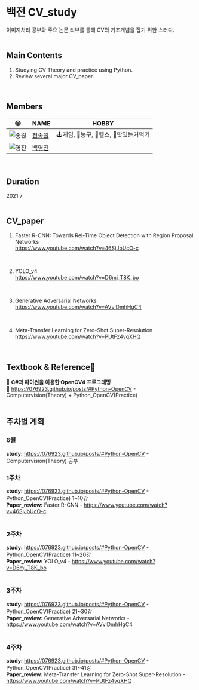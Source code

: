 # 백전 CV_study  

이미지처리 공부와 주요 논문 리뷰를 통해 CV의 기초개념을 잡기 위한 스터디.  
<br/>

## Main Contents  
1. Studying CV Theory and practice using Python.
2. Review several major CV_paper.
<br/>

## Members  
| 😁 | NAME | HOBBY |
|------|------|--------|
| ![종원](https://user-images.githubusercontent.com/54730375/123045239-a1552880-d435-11eb-8fa4-2b152523b43f.PNG) |   [전종원](https://github.com/jeonjw25/)  |   🕹게임, 🏀농구, 💪헬스, 🍰맛있는거먹기   |
| ![영진](https://user-images.githubusercontent.com/54730375/123044837-2b50c180-d435-11eb-9896-8bce5bc5bd89.PNG)  |   [백영진](https://searching-fundamental.tistory.com/)  |       |
 
<br/>

## Duration  
2021.7  
<br/>

## CV_paper  
1. Faster R-CNN: Towards Rel-Time Object Detection with Region Proposal Networks  
https://www.youtube.com/watch?v=46SjJbUcO-c  
<br/>

2. YOLO_v4  
https://www.youtube.com/watch?v=D6mj_T8K_bo  
<br/>

3. Generative Adversarial Networks  
https://www.youtube.com/watch?v=AVvlDmhHgC4  
<br/>

4. Meta-Transfer Learning for Zero-Shot Super-Resolution  
https://www.youtube.com/watch?v=PUtFz4vqXHQ  
<br/>

## Textbook & Reference📖  
📙 **C#과 파이썬을 이용한 OpenCV4 프로그래밍**  
📙 https://076923.github.io/posts/#Python-OpenCV - Computervision(Theory) + Python_OpenCV(Practice)  
<br/>


## 주차별 계획  
### 6월  
**study:** https://076923.github.io/posts/#Python-OpenCV - Computervision(Theory) 공부  

### 1주차  
**study:** https://076923.github.io/posts/#Python-OpenCV - Python_OpenCV(Practice) 1~10강  
**Paper_review:** Faster R-CNN - https://www.youtube.com/watch?v=46SjJbUcO-c   
<br/>

### 2주차  
**study:** https://076923.github.io/posts/#Python-OpenCV - Python_OpenCV(Practice) 11~20강  
**Paper_review:** YOLO_v4 - https://www.youtube.com/watch?v=D6mj_T8K_bo  
<br/>

### 3주차  
**study:** https://076923.github.io/posts/#Python-OpenCV - Python_OpenCV(Practice) 21~30강  
**Paper_review:** Generative Adversarial Networks - https://www.youtube.com/watch?v=AVvlDmhHgC4   
<br/>

### 4주차  
**study:** https://076923.github.io/posts/#Python-OpenCV - Python_OpenCV(Practice) 31~41강  
**Paper_review:** Meta-Transfer Learning for Zero-Shot Super-Resolution - https://www.youtube.com/watch?v=PUtFz4vqXHQ  





